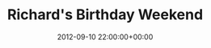 ---
date: 2012-09-10 22:00:00+00:00
layout: album
title: Richard's Birthday Weekend
categories: 
- events
photoset: 72157644669819454
image: http://farm6.static.flickr.com/5277/14184192384_3ff056f1ca_q.jpg
comments: true
---